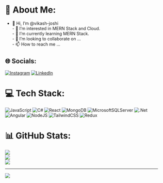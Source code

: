 # 💫 About Me:
- 👋 Hi, I’m @vikash-joshi<br>- 👀 I’m interested in MERN Stack and Cloud.<br>- 🌱 I’m currently learning MERN Stack.<br>- 💞️ I’m looking to collaborate on ...<br>- 📫 How to reach me ...


## 🌐 Socials:
[![Instagram](https://img.shields.io/badge/Instagram-%23E4405F.svg?logo=Instagram&logoColor=white)](https://instagram.com/vikash.dev_19) [![LinkedIn](https://img.shields.io/badge/LinkedIn-%230077B5.svg?logo=linkedin&logoColor=white)](https://linkedin.com/in/vikash-joshi-074933205) 

# 💻 Tech Stack:
![JavaScript](https://img.shields.io/badge/javascript-%23323330.svg?style=for-the-badge&logo=javascript&logoColor=%23F7DF1E) ![C#](https://img.shields.io/badge/c%23-%23239120.svg?style=for-the-badge&logo=csharp&logoColor=white) ![React](https://img.shields.io/badge/react-%2320232a.svg?style=for-the-badge&logo=react&logoColor=%2361DAFB) ![MongoDB](https://img.shields.io/badge/MongoDB-%234ea94b.svg?style=for-the-badge&logo=mongodb&logoColor=white) ![MicrosoftSQLServer](https://img.shields.io/badge/Microsoft%20SQL%20Server-CC2927?style=for-the-badge&logo=microsoft%20sql%20server&logoColor=white) ![.Net](https://img.shields.io/badge/.NET-5C2D91?style=for-the-badge&logo=.net&logoColor=white) ![Angular](https://img.shields.io/badge/angular-%23DD0031.svg?style=for-the-badge&logo=angular&logoColor=white) ![NodeJS](https://img.shields.io/badge/node.js-6DA55F?style=for-the-badge&logo=node.js&logoColor=white) ![TailwindCSS](https://img.shields.io/badge/tailwindcss-%2338B2AC.svg?style=for-the-badge&logo=tailwind-css&logoColor=white) ![Redux](https://img.shields.io/badge/redux-%23593d88.svg?style=for-the-badge&logo=redux&logoColor=white)
# 📊 GitHub Stats:
![](https://github-readme-stats.vercel.app/api?username=vikash-joshi&theme=transparent&hide_border=false&include_all_commits=false&count_private=false)<br/>
![](https://github-readme-streak-stats.herokuapp.com/?user=vikash-joshi&theme=transparent&hide_border=false)<br/>
![](https://github-readme-stats.vercel.app/api/top-langs/?username=vikash-joshi&theme=transparent&hide_border=false&include_all_commits=false&count_private=false&layout=compact)

---
[![](https://visitcount.itsvg.in/api?id=vikash-joshi&icon=0&color=0)](https://visitcount.itsvg.in)

<!-- Proudly created with GPRM ( https://gprm.itsvg.in ) -->

